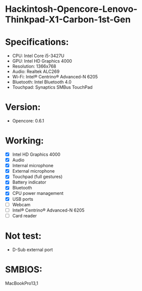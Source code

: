 # Hackintosh-Opencore-Lenovo-Thinkpad-X1-Carbon-1st-Gen

# Specifications:
* CPU: Intel Core i5-3427U
* GPU: Intel HD Graphics 4000
* Resolution: 1366x768
* Audio: Realtek ALC269
* Wi-Fi: Intel® Centrino® Advanced-N 6205
* Bluetooth: Intel Bluetooth 4.0
* Touchpad: Synaptics SMBus TouchPad

# Version: 
* Opencore: 0.6.1

# Working:
- [x] Intel HD Graphics 4000
- [x] Audio
- [x] Internal microphone
- [x] External microphone
- [x] Touchpad (full gestures)
- [x] Battery indicator
- [x] Bluetooth
- [x] CPU power management
- [x] USB ports
- [ ] Webcam
- [ ] Intel® Centrino® Advanced-N 6205
- [ ] Card reader

# Not test:
* D-Sub external port

# SMBIOS:
MacBookPro13,1
